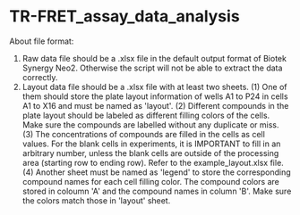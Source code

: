 # TR-FRET_assay_data_analysis
About file format:
1. Raw data file should be a .xlsx file in the default output format of Biotek Synergy Neo2. Otherwise the script will not be able to extract the data correctly.
2. Layout data file should be a .xlsx file with at least two sheets. 
    (1) One of them should store the plate layout information of wells A1 to P24 in cells A1 to X16 and must be named as 'layout'.
    (2) Different compounds in the plate layout should be labeled as different filling colors of the cells. Make sure the compounds are labelled without any duplicate or miss.
    (3) The concentrations of compounds are filled in the cells as cell values. For the blank cells in experiments, it is IMPORTANT to fill in an arbitrary number, unless the blank cells are outside of the processing area (starting row to ending row). Refer to the example_layout.xlsx file.
    (4) Another sheet must be named as 'legend' to store the corresponding compound names for each cell filling color. The compound colors are stored in coloumn 'A' and the compound names in column 'B'. Make sure the colors match those in 'layout' sheet.
